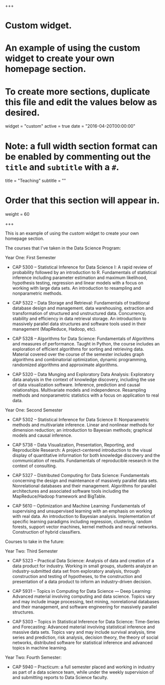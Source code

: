 +++
# Custom widget.
# An example of using the custom widget to create your own homepage section.
# To create more sections, duplicate this file and edit the values below as desired.
widget = "custom"
active = true
date = "2016-04-20T00:00:00"

# Note: a full width section format can be enabled by commenting out the `title` and `subtitle` with a `#`.
title = "Teaching"
subtitle = ""

# Order that this section will appear in.
weight = 60

+++

This is an example of using the *custom* widget to create your own homepage section.

The courses that I've taken in the Data Science Program:

Year One: First Semester

- CAP 5300 – Statistical Inference for Data Science I: A rapid review of probability followed by an introduction to R. Fundamentals of statistical inference including parameter estimation and maximum likelihood, hypothesis testing, regression and linear models with a focus on working with large data sets. An introduction to resampling and nonparametric methods.

- CAP 5322 – Data Storage and Retrieval: Fundamentals of traditional database design and management. data warehousing, extraction and transformation of structured and unstructured data. Concurrency, stability and efficiency in data retrieval storage. An introduction to massively parallel data structures and software tools used in their management (MapReduce, Hadoop, etc).

- CAP 5328 – Algorithms for Data Science: Fundamentals of Algorithms and measures of performance. Taught in Python, the course includes an exploration of efficient algorithms for sorting and retrieving data. Material covered over the course of the semester includes graph algorithms and combinatorial optimization, dynamic programming, randomized algorithms and approximate algorithms.

- CAP 5320 – Data Munging and Exploratory Data Analysis: Exploratory data analysis in the context of knowledge discovery, including the use of data visualization software. Inference, prediction and causal relationships. Multivariate models and independence. Resampling methods and nonparametric statistics with a focus on application to real data.


Year One: Second Semester

- CAP 5302 – Statistical Inference for Data Science II: Nonparametric methods and multivariate inference. Linear and nonlinear methods for dimension reduction; an introduction to Bayesian methods; graphical models and causal inference.

- CAP 5738 – Data Visualization, Presentation, Reporting, and Reproducible Research: A project-centered introduction to the visual display of quantitative information for both knowledge discovery and the communication of results. Fundamentals of reproducible research in the context of consulting.

- CAP 5327 – Distributed Computing for Data Science: Fundamentals concerning the design and maintenance of massively parallel data sets. Nonrelational databases and their management. Algorithms for parallel architectures and associated software tools including the MapReduce/Hadoop framework and BigTable.

- CAP 5610 – Optimization and Machine Learning: Fundamentals of supervising and unsupervised learning with an emphasis on working with real data. An introduction to Bayesian analysis. Implementation of specific learning paradigms including regression, clustering, random forests, support vector machines, kernel methods and neural networks. Construction of hybrid classifiers.

Courses to take in the future: 

Year Two: Third Semester

- CAP 5323 – Practical Data Science: Analysis of data and creation of a data product for industry. Working in small groups, students analyze an industry-submitted data set from exploratory analysis, through construction and testing of hypotheses, to the construction and presentation of a data product to inform an industry-driven decision.

- CAP 5931 – Topics in Computing for Data Science — Deep Learning: Advanced material involving computing and data science. Topics vary and may include image processing, text mining, nonrelational databases and their management, and software engineering for massively parallel structures.

- CAP 5303 – Topics in Statistical Inference for Data Science: Time-Series and Forecasting: Advanced material involving statistical inference and massive data sets. Topics vary and may include survival analysis, time series and prediction, risk analysis, decision theory, the theory of social networks, distributed software for statistical inference and advanced topics in machine learning.

Year Two: Fourth Semester:

- CAP 5940 – Practicum: a full semester placed and working in industry as part of a data science team, while under the weekly supervision of and submitting reports to Data Science faculty.
